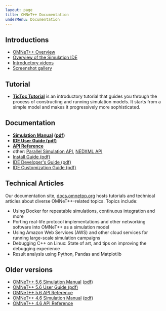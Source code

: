 ```yaml
---
layout: page
title: OMNeT++ Documentation
underMenu: Documentation
---
```


## Introductions

* [OMNeT++ Overview](../intro)
* [Overview of the Simulation IDE](ide-overview)
* [Introductory videos](https://www.youtube.com/playlist?list=PL6XXfMqxC2Ccoot_Sl6ZIMjFon4e9ifd3)
* [Screenshot gallery](../intro/screenshots)

## Tutorial

* [**TicToc Tutorial**](https://docs.omnetpp.org/tutorials/tictoc/) is an
  introductory tutorial that guides you through the process of constructing and
  running simulation models. It starts from a simple model and makes it
  progressively more sophisticated.

## Documentation

* [**Simulation Manual**](/doc/omnetpp/manual) **([pdf](/doc/omnetpp/SimulationManual.pdf))**
* [**IDE User Guide (pdf)**](/doc/omnetpp/UserGuide.pdf)
* [**API Reference**](/doc/omnetpp/api/index.html)
* other: [Parallel Simulation API](/doc/omnetpp/parsim-api/index.html), [NEDXML API](/doc/omnetpp/nedxml-api/index.html)
* [Install Guide (pdf)](/doc/omnetpp/InstallGuide.pdf)
* [IDE Developer's Guide (pdf)](/doc/omnetpp/IDE-DevelopersGuide.pdf)
* [IDE Customization Guide (pdf)](/doc/omnetpp/IDE-CustomizationGuide.pdf)

## Technical Articles

Our documentation site, [docs.omnetpp.org](https://docs.omnetpp.org) hosts
tutorials and technical articles about diverse OMNeT++-related topics. Topics include:

* Using Docker for repeatable simulations, continuous integration and more
* Porting real-life protocol implementations and other networking software into OMNeT++ as a simulation model
* Using Amazon Web Services (AWS) and other cloud services for running large-scale simulation campaigns
* Debugging C++ on Linux: State of art, and tips on improving the debugging experience
* Result analysis using Python, Pandas and Matplotlib

## Older versions

* [OMNeT++ 5.6 Simulation Manual](/doc/omnetpp5/manual) ([pdf](/doc/omnetpp5/SimulationManual.pdf))
* [OMNeT++ 5.6 User Guide (pdf)](/doc/omnetpp5/UserGuide.pdf)
* [OMNeT++ 5.6 API Reference](/doc/omnetpp5/api/index.html)
* [OMNeT++ 4.6 Simulation Manual](/doc/omnetpp4/manual/usman.html) ([pdf](/doc/omnetpp4/Manual.pdf))
* [OMNeT++ 4.6 API Reference](/doc/omnetpp4/api/index.html)
